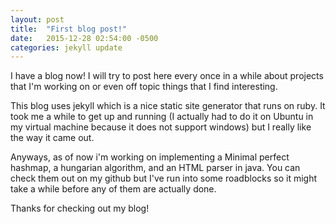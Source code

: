 ```yaml
---
layout: post
title:  "First blog post!"
date:   2015-12-28 02:54:00 -0500
categories: jekyll update
---
```


I have a blog now! I will try to post here every once
in a while about projects that I'm working on or even
off topic things that I find interesting. 

This blog uses jekyll which is a nice static site 
generator that runs on ruby. It took me a while to get
up and running (I actually had to do it on Ubuntu in my
virtual machine because it does not support windows)
but I really like the way it came out.

Anyways, as of now i'm working on implementing a Minimal
perfect hashmap, a hungarian algorithm, and an HTML 
parser in java. You can check them out on my github but
I've run into some roadblocks so it might take a while
before any of them are actually done.

Thanks for checking out my blog!


